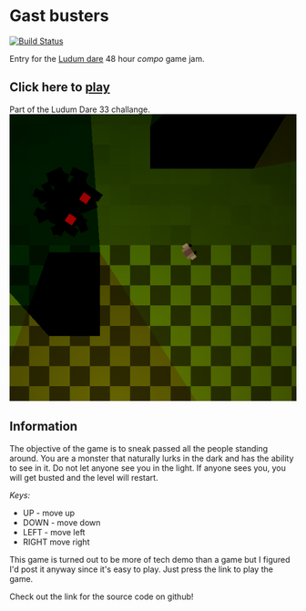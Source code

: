 # Gast busters
[![Build Status](https://travis-ci.org/carlmartus/ld33_gast.svg?branch=master)](https://travis-ci.org/carlmartus/ld33_gast)

Entry for the [Ludum dare](http://ldjam.com/) 48 hour *compo* game jam.

## Click here to [play](http://martus.se/ld33/gast/)

Part of the Ludum Dare 33 challange.
![Gameplay screenshot](screenshot/screen1.png)

## Information

The objective of the game is to sneak passed all the people standing around.
You are a monster that naturally lurks in the dark and has the ability to see in it.
Do not let anyone see you in the light.
If anyone sees you, you will get busted and the level will restart.

_Keys:_
 * UP - move up
 * DOWN -  move down
 * LEFT - move left
 * RIGHT move right

This game is turned out to be more of tech demo than a game but I figured I'd post it anyway since it's easy to play. Just press the link to play the game.

Check out the link for the source code on github!

